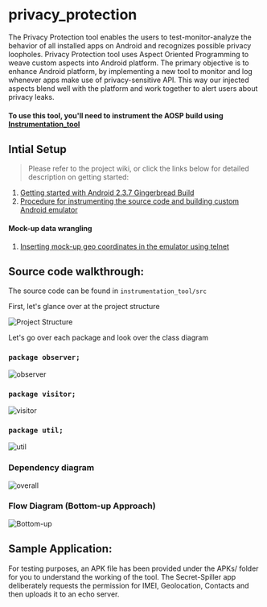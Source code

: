 # privacy_protection

The Privacy Protection tool enables the users to test-monitor-analyze the behavior of all installed apps on Android and recognizes possible privacy loopholes. Privacy Protection tool uses Aspect Oriented Programming to weave custom aspects into Android platform. The primary objective is to enhance Android platform, by implementing a new tool to monitor and log whenever apps make use of privacy-sensitive API. This way our injected aspects blend well with the platform and work together to alert users about privacy leaks.

#### To use this tool, you'll need to instrument the AOSP build using [Instrumentation_tool](https://github.com/poojakanchan/instrumentation_tool)

## Intial Setup
>Please refer to the project wiki, or click the links below for detailed description on getting started:

1. [Getting started with Android 2.3.7 Gingerbread Build][2.3.7]
2. [Procedure for instrumenting the source code and building custom Android emulator][emulator]

#### Mock-up data wrangling
1. [Inserting mock-up geo coordinates in the emulator using telnet][telnet]

[home]: https://github.com/av-7/privacy_protection/wiki
[2.3.7]: https://github.com/av-7/privacy_protection/wiki/Getting-started-with-Android-2.3.7-Gingerbread-Build
[emulator]: https://github.com/av-7/privacy_protection/wiki/Procedure-for-instrumenting-the-source-code-and-building-custom-Android-emulator
[telnet]: https://github.com/av-7/privacy_protection/wiki/Inserting-mock-up-geo-coordinates-in-the-emulator-using-telnet

## Source code walkthrough:

The source code can be found in ```instrumentation_tool/src```

First, let's glance over at the project structure

![Project Structure](https://github.com/av-7/privacy_protection/blob/master/Screens/setup_screens/SS1_Project_Structure.jpg?raw=true "structure")

Let's go over each package and look over the class diagram

### ```package observer;```

![observer](https://github.com/av-7/privacy_protection/blob/master/Screens/class_diagrams/CD2_Package_observer.jpg?raw=true "observer")

### ```package visitor;```

![visitor](https://github.com/av-7/privacy_protection/blob/master/Screens/class_diagrams/CD3_Package_visitor.jpg?raw=true "visitor")

### ```package util;```

![util](https://github.com/av-7/privacy_protection/blob/master/Screens/class_diagrams/CD1_Package_util.jpg?raw=true "util")

### Dependency diagram

![overall](https://github.com/av-7/privacy_protection/blob/master/Screens/class_diagrams/CD4_Overall_Flow.jpg?raw=true "overall")

### Flow Diagram (Bottom-up Approach)

![Bottom-up](https://github.com/av-7/privacy_protection/blob/master/Screens/class_diagrams/Flow.jpg?raw=true "overall")

## Sample Application:

For testing purposes, an APK file has been provided under the APKs/ folder for you to understand the working of the tool. The Secret-Spiller app deliberately requests the permission for IMEI, Geolocation, Contacts and then uploads it to an echo server.
